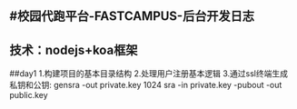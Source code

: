 #校园代跑平台-FASTCAMPUS-后台开发日志
---
技术：nodejs+koa框架
---
##day1
1.构建项目的基本目录结构
2.处理用户注册基本逻辑
3.通过ssl终端生成私钥和公钥:
gensra -out private.key 1024
sra -in private.key -pubout -out public.key

